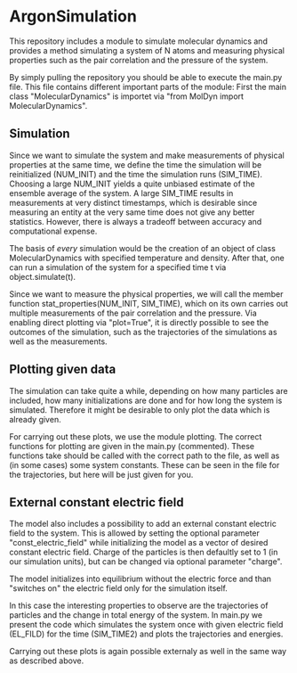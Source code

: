 # ArgonSimulation
This repository includes a module to simulate molecular dynamics and provides a method simulating a system of N atoms and measuring physical properties such as the pair correlation and the pressure of the system.

By simply pulling the repository you should be able to execute the main.py file. This file contains different important parts of the module:
First the main class "MolecularDynamics" is importet via "from MolDyn import MolecularDynamics". 

## Simulation
Since we want to simulate the system and make measurements of physical properties at the same time, we define the time the simulation will be reinitialized (NUM_INIT) and the time the simulation runs (SIM_TIME). Choosing a large NUM_INIT yields a quite unbiased estimate of the ensemble average of the system. A large SIM_TIME results in measurements at very distinct timestamps, which is desirable since measuring an entity at the very same time does not give any better statistics. However, there is always a tradeoff between accuracy and computational expense.

The basis of *every* simulation would be the creation of an object of class MolecularDynamics with specified temperature and density.
After that, one can run a simulation of the system for a specified time t via object.simulate(t). 

Since we want to measure the physical properties, we will call the member function stat_properties(NUM_INIT, SIM_TIME), which on its own carries out multiple measurements of the pair correlation and the pressure. Via enabling direct plotting via "plot=True", it is directly possible to see the outcomes of the simulation, such as the trajectories of the simulations as well as the measurements.

## Plotting given data
The simulation can take quite a while, depending on how many particles are included, how many initializations are done and for how long the system is simulated. Therefore it might be desirable to only plot the data which is already given.

For carrying out these plots, we use the module plotting. The correct functions for plotting are given in the main.py (commented). These functions take should be called with the correct path to the file, as well as (in some cases) some system constants. These can be seen in the file for the trajectories, but here will be just given for you.

## External constant electric field
The model also includes a possibility to add an external constant electric field to the system. This is allowed by setting the optional parameter "const_electric_field" while initializing the model as a vector of desired constant electric field. Charge of the particles is then defaultly set to 1 (in our simulation units), but can be changed via optional parameter "charge".

The model initializes into equilibrium without the electric force and than "switches on" the electric field only for the simulation itself.

In this case the interesting properties to observe are the trajectories of particles and the change in total energy of the system. In main.py we present the code which simulates the system once with given electric field (EL_FILD) for the time (SIM_TIME2) and plots the trajectories and energies.

Carrying out these plots is again possible externaly as well in the same way as described above.